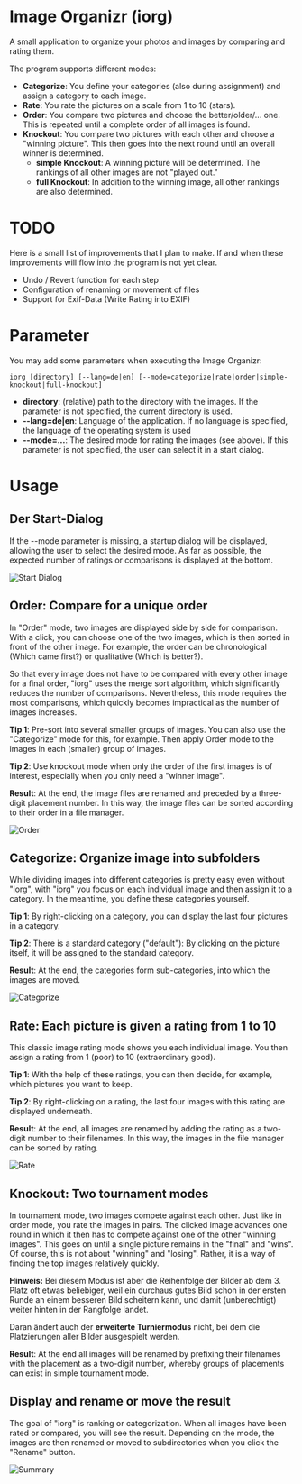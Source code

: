 # Image Organizr (iorg)

A small application to organize your photos and images by comparing and rating them.

The program supports different modes:

- **Categorize**: You define your categories (also during assignment) and assign a category to each image.
- **Rate**: You rate the pictures on a scale from 1 to 10 (stars).
- **Order**: You compare two pictures and choose the better/older/... one. This is repeated until a complete order of all images is found.
- **Knockout**: You compare two pictures with each other and choose a "winning picture". This then goes into the next round until an overall winner is determined.
    - **simple Knockout**: A winning picture will be determined. The rankings of all other images are not "played out."
    - **full Knockout**: In addition to the winning image, all other rankings are also determined.

# TODO

Here is a small list of improvements that I plan to make. If and when these improvements will flow into the program is not yet clear.

- Undo / Revert function for each step
- Configuration of renaming or movement of files
- Support for Exif-Data (Write Rating into EXIF)

# Parameter

You may add some parameters when executing the Image Organizr:

```
iorg [directory] [--lang=de|en] [--mode=categorize|rate|order|simple-knockout|full-knockout]
```

- **directory**: (relative) path to the directory with the images. If the parameter is not specified, the current directory is used.
- **--lang=de|en**: Language of the application. If no language is specified, the language of the operating system is used
- **--mode=...**: The desired mode for rating the images (see above). If this parameter is not specified, the user can select it in a start dialog.

# Usage

## Der Start-Dialog

If the --mode parameter is missing, a startup dialog will be displayed, allowing the user to select the desired mode. As far as possible, the expected number of ratings or comparisons is displayed at the bottom.

![Start Dialog](docs/screenshots/start-00.jpg?raw=true "Start Dialog")

## Order: Compare for a unique order

In "Order" mode, two images are displayed side by side for comparison. With a click, you can choose one of the two images, which is then sorted in front of the other image. For example, the order can be chronological (Which came first?) or qualitative (Which is better?).

So that every image does not have to be compared with every other image for a final order, "iorg" uses the merge sort algorithm, which significantly reduces the number of comparisons. Nevertheless, this mode requires the most comparisons, which quickly becomes impractical as the number of images increases.

**Tip 1**: Pre-sort into several smaller groups of images. You can also use the "Categorize" mode for this, for example.
Then apply Order mode to the images in each (smaller) group of images.

**Tip 2**: Use knockout mode when only the order of the first images is of interest, especially when you only need a "winner image".

**Result**: At the end, the image files are renamed and preceded by a three-digit placement number. In this way, the image files can be sorted according to their order in a file manager.

![Order](docs/screenshots/order-00.jpg?raw=true "Order images by comparison")

## Categorize: Organize image into subfolders

While dividing images into different categories is pretty easy even without "iorg", with "iorg" you focus on each individual image and then assign it to a category. In the meantime, you define these categories yourself.

**Tip 1**: By right-clicking on a category, you can display the last four pictures in a category.

**Tip 2**: There is a standard category ("default"): By clicking on the picture itself, it will be assigned to the standard category.

**Result**: At the end, the categories form sub-categories, into which the images are moved.

![Categorize](docs/screenshots/categorize-00.jpg?raw=true "Categorize images")

## Rate: Each picture is given a rating from 1 to 10

This classic image rating mode shows you each individual image. You then assign a rating from 1 (poor) to 10 (extraordinary good).

**Tip 1**: With the help of these ratings, you can then decide, for example, which pictures you want to keep.

**Tip 2**: By right-clicking on a rating, the last four images with this rating are displayed underneath.

**Result**: At the end, all images are renamed by adding the rating as a two-digit number to their filenames. In this way, the images in the file manager can be sorted by rating.

![Rate](docs/screenshots/rate-00.jpg?raw=true "Rate images")

## Knockout: Two tournament modes

In tournament mode, two images compete against each other. Just like in order mode, you rate the images in pairs. The clicked image advances one round in which it then has to compete against one of the other "winning images". This goes on until a single picture remains in the "final" and "wins". Of course, this is not about "winning" and "losing". Rather, it is a way of finding the top images relatively quickly.

**Hinweis:** Bei diesem Modus ist aber die Reihenfolge der Bilder ab dem 3. Platz oft etwas beliebiger, weil ein durchaus gutes Bild schon in der ersten Runde an einem besseren Bild scheitern kann, und damit (unberechtigt) weiter hinten in der Rangfolge landet.

Daran ändert auch der **erweiterte Turniermodus** nicht, bei dem die Platzierungen aller Bilder ausgespielt werden.

**Result**: At the end all images will be renamed by prefixing their filenames with the placement as a two-digit number, whereby groups of placements can exist in simple tournament mode.

## Display and rename or move the result

The goal of "iorg" is ranking or categorization. When all images have been rated or compared, you will see the result. Depending on the mode, the images are then renamed or moved to subdirectories when you click the "Rename" button.

![Summary](docs/screenshots/summary-00.jpg?raw=true "Final summary pane")
